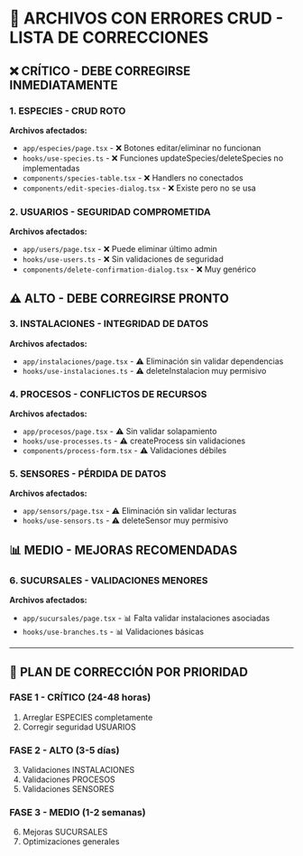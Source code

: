 # 🚨 ARCHIVOS CON ERRORES CRUD - LISTA DE CORRECCIONES

## ❌ CRÍTICO - DEBE CORREGIRSE INMEDIATAMENTE

### 1. ESPECIES - CRUD ROTO
**Archivos afectados:**
- `app/especies/page.tsx` - ❌ Botones editar/eliminar no funcionan
- `hooks/use-species.ts` - ❌ Funciones updateSpecies/deleteSpecies no implementadas
- `components/species-table.tsx` - ❌ Handlers no conectados
- `components/edit-species-dialog.tsx` - ❌ Existe pero no se usa

### 2. USUARIOS - SEGURIDAD COMPROMETIDA  
**Archivos afectados:**
- `app/users/page.tsx` - ❌ Puede eliminar último admin
- `hooks/use-users.ts` - ❌ Sin validaciones de seguridad
- `components/delete-confirmation-dialog.tsx` - ❌ Muy genérico

## ⚠️ ALTO - DEBE CORREGIRSE PRONTO

### 3. INSTALACIONES - INTEGRIDAD DE DATOS
**Archivos afectados:**
- `app/instalaciones/page.tsx` - ⚠️ Eliminación sin validar dependencias
- `hooks/use-instalaciones.ts` - ⚠️ deleteInstalacion muy permisivo

### 4. PROCESOS - CONFLICTOS DE RECURSOS
**Archivos afectados:**
- `app/procesos/page.tsx` - ⚠️ Sin validar solapamiento
- `hooks/use-processes.ts` - ⚠️ createProcess sin validaciones
- `components/process-form.tsx` - ⚠️ Validaciones débiles

### 5. SENSORES - PÉRDIDA DE DATOS
**Archivos afectados:**
- `app/sensors/page.tsx` - ⚠️ Eliminación sin validar lecturas
- `hooks/use-sensors.ts` - ⚠️ deleteSensor muy permisivo

## 📊 MEDIO - MEJORAS RECOMENDADAS

### 6. SUCURSALES - VALIDACIONES MENORES
**Archivos afectados:**
- `app/sucursales/page.tsx` - 📊 Falta validar instalaciones asociadas
- `hooks/use-branches.ts` - 📊 Validaciones básicas

---

## 🔧 PLAN DE CORRECCIÓN POR PRIORIDAD

### FASE 1 - CRÍTICO (24-48 horas)
1. Arreglar ESPECIES completamente
2. Corregir seguridad USUARIOS

### FASE 2 - ALTO (3-5 días)  
3. Validaciones INSTALACIONES
4. Validaciones PROCESOS
5. Validaciones SENSORES

### FASE 3 - MEDIO (1-2 semanas)
6. Mejoras SUCURSALES
7. Optimizaciones generales
